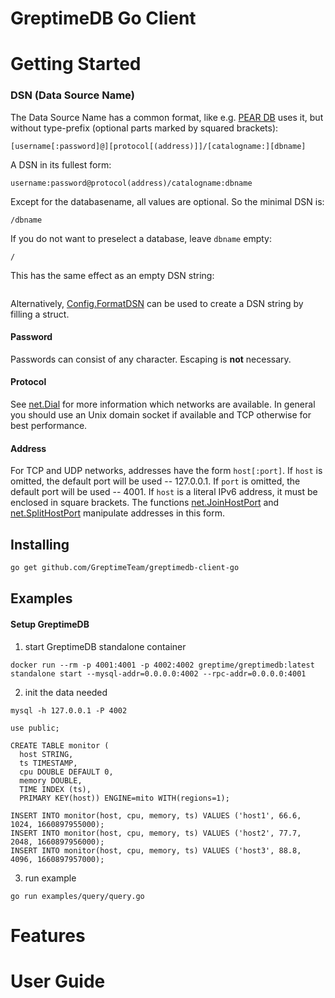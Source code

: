 # GreptimeDB Go Client

# Getting Started

### DSN (Data Source Name)

The Data Source Name has a common format, like e.g. [PEAR DB](http://pear.php.net/manual/en/package.database.db.intro-dsn.php) uses it, but without type-prefix (optional parts marked by squared brackets):
```
[username[:password]@][protocol[(address)]]/[catalogname:][dbname]
```

A DSN in its fullest form:
```
username:password@protocol(address)/catalogname:dbname
```

Except for the databasename, all values are optional. So the minimal DSN is:
```
/dbname
```

If you do not want to preselect a database, leave `dbname` empty:
```
/
```
This has the same effect as an empty DSN string:
```

```

Alternatively, [Config.FormatDSN](https://godoc.org/github.com/go-sql-driver/mysql#Config.FormatDSN) can be used to create a DSN string by filling a struct.

#### Password
Passwords can consist of any character. Escaping is **not** necessary.

#### Protocol
See [net.Dial](https://golang.org/pkg/net/#Dial) for more information which networks are available.
In general you should use an Unix domain socket if available and TCP otherwise for best performance.

#### Address
For TCP and UDP networks, addresses have the form `host[:port]`.
If `host` is omitted, the default port will be used -- 127.0.0.1.
If `port` is omitted, the default port will be used -- 4001.
If `host` is a literal IPv6 address, it must be enclosed in square brackets.
The functions [net.JoinHostPort](https://golang.org/pkg/net/#JoinHostPort) and [net.SplitHostPort](https://golang.org/pkg/net/#SplitHostPort) manipulate addresses in this form.

## Installing

```sh
go get github.com/GreptimeTeam/greptimedb-client-go
```

## Examples

#### Setup GreptimeDB

1. start GreptimeDB standalone container

```shell
docker run --rm -p 4001:4001 -p 4002:4002 greptime/greptimedb:latest standalone start --mysql-addr=0.0.0.0:4002 --rpc-addr=0.0.0.0:4001
```

2. init the data needed

```mysql
mysql -h 127.0.0.1 -P 4002
```

```mysql
use public;

CREATE TABLE monitor (
  host STRING,
  ts TIMESTAMP,
  cpu DOUBLE DEFAULT 0,
  memory DOUBLE,
  TIME INDEX (ts),
  PRIMARY KEY(host)) ENGINE=mito WITH(regions=1);

INSERT INTO monitor(host, cpu, memory, ts) VALUES ('host1', 66.6, 1024, 1660897955000);
INSERT INTO monitor(host, cpu, memory, ts) VALUES ('host2', 77.7, 2048, 1660897956000);
INSERT INTO monitor(host, cpu, memory, ts) VALUES ('host3', 88.8, 4096, 1660897957000);
```

3. run example

```shell
go run examples/query/query.go
```

# Features

# User Guide
